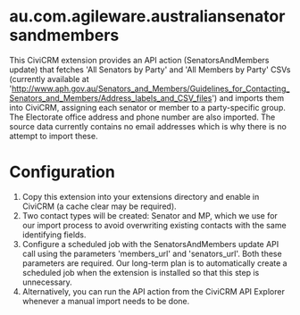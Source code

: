 au.com.agileware.australiansenatorsandmembers
=============================================

This CiviCRM extension provides an API action (SenatorsAndMembers update) that
fetches 'All Senators by Party' and 'All Members by Party' CSVs (currently
available at 'http://www.aph.gov.au/Senators_and_Members/Guidelines_for_Contacting_Senators_and_Members/Address_labels_and_CSV_files')
and imports them into CiviCRM, assigning each senator or member to a
party-specific group. The Electorate office address and phone number are also
imported. The source data currently contains no email addresses which is why
there is no attempt to import these.

# Configuration

1. Copy this extension into your extensions directory and enable in CiviCRM (a
   cache clear may be required).
2. Two contact types will be created: Senator and MP, which we use for our
   import process to avoid overwriting existing contacts with the same
   identifying fields.
3. Configure a scheduled job with the SenatorsAndMembers update API call using
   the parameters 'members_url' and 'senators_url'. Both these parameters are
   required. Our long-term plan is to automatically create a scheduled job when the
   extension is installed so that this step is unnecessary.
4. Alternatively, you can run the API action from the CiviCRM API Explorer
   whenever a manual import needs to be done.
